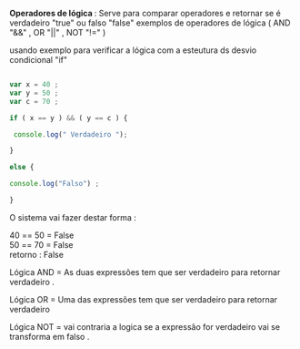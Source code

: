 <p> <strong>Operadores de lógica </strong> : Serve para comparar operadores e retornar se é verdadeiro "true" ou falso "false" exemplos de operadores de lógica ( AND "&&" , OR "||" , NOT "!=" ) </p> 

<p> usando exemplo para verificar a lógica com a esteutura ds desvio condicional "if" </p>


```javascript 

var x = 40 ;
var y = 50 ;
var c = 70 ;

if ( x == y ) && ( y == c ) {

 console.log(" Verdadeiro ");

}

else {

console.log("Falso") ;

}


```

<p> O sistema vai fazer destar forma : </p>

40 == 50 = False <br>
50 == 70 = False <br>
retorno : False <br>

Lógica AND = As duas expressões tem que ser verdadeiro para retornar verdadeiro . 
<br>

Lógica OR = Uma das expressões tem que ser verdadeiro para retornar verdadeiro <br> 

Lógica NOT = vai contraria a logica se a expressão for verdadeiro vai se transforma em falso .
<br> 